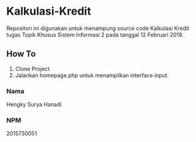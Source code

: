 # Kalkulasi-Kredit
Repositori ini digunakan untuk menampung source code Kalkulasi Kredit tugas Topik Khusus Sistem Informasi 2 pada tanggal 12 Februari 2019.
## How To
1. Clone Project
2. Jalankan homepage.php untuk menampilkan interface input.
### Nama 
Hengky Surya Hanadi
### NPM
2015730051

